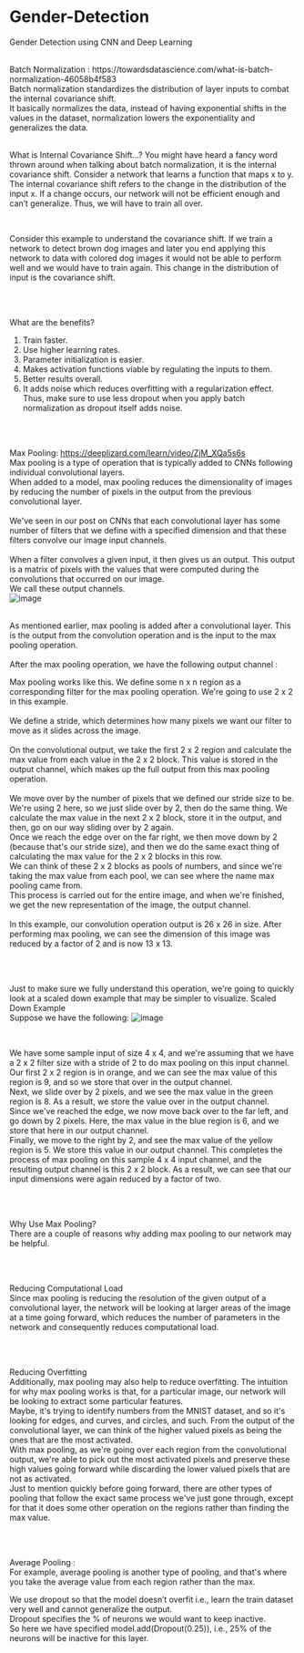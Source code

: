 # Gender-Detection
Gender Detection using CNN and Deep Learning

<br>
Batch Normalization : https://towardsdatascience.com/what-is-batch-normalization-46058b4f583
<br>
Batch normalization standardizes the distribution of layer inputs to combat the internal covariance shift.
<br>
It basically normalizes the data, instead of having exponential shifts in the values in the dataset, normalization lowers the exponentiality and generalizes the data.

<br>
<br>

What is Internal Covariance Shift…?
You might have heard a fancy word thrown around when talking about batch normalization, it is the internal covariance shift. Consider a network that learns a function that maps x to y. The internal covariance shift refers to the change in the distribution of the input x. If a change occurs, our network will not be efficient enough and can’t generalize. Thus, we will have to train all over.

<br>

Consider this example to understand the covariance shift. If we train a network to detect brown dog images and later you end applying this network to data with colored dog images it would not be able to perform well and we would have to train again. This change in the distribution of input is the covariance shift.

<br>
<br>

What are the benefits?
1.	Train faster.
2.	Use higher learning rates.
3.	Parameter initialization is easier.
4.	Makes activation functions viable by regulating the inputs to them.
5.	Better results overall.
6.	It adds noise which reduces overfitting with a regularization effect. Thus, make sure to use less dropout when you apply batch normalization as dropout itself adds noise.

 
<br>
<br>

Max Pooling: https://deeplizard.com/learn/video/ZjM_XQa5s6s
<br>
Max pooling is a type of operation that is typically added to CNNs following individual convolutional layers.
<br>
When added to a model, max pooling reduces the dimensionality of images by reducing the number of pixels in the output from the previous convolutional layer.
<br>
<br>
We've seen in our post on CNNs that each convolutional layer has some number of filters that we define with a specified dimension and that these filters convolve our image input channels.
<br>
<br>
When a filter convolves a given input, it then gives us an output. This output is a matrix of pixels with the values that were computed during the convolutions that occurred on our image. 
<br>
We call these output channels.
<br> 
![image](https://user-images.githubusercontent.com/87309254/173369049-2d386e67-2b85-4cb9-9b83-92702be052fa.png)
 
<br>
As mentioned earlier, max pooling is added after a convolutional layer. This is the output from the convolution operation and is the input to the max pooling operation.
<br>
<br>
After the max pooling operation, we have the following output channel :
<br<
![image](https://user-images.githubusercontent.com/87309254/173371330-e69feede-02aa-4d12-a188-95796b45639c.png)
<br>

Max pooling works like this. We define some n x n region as a corresponding filter for the max pooling operation. We're going to use 2 x 2 in this example.
<br>
<br>
We define a stride, which determines how many pixels we want our filter to move as it slides across the image.
<br>
<br>
On the convolutional output, we take the first 2 x 2 region and calculate the max value from each value in the 2 x 2 block. This value is stored in the output channel, which makes up the full output from this max pooling operation.
<br>
<br>
We move over by the number of pixels that we defined our stride size to be. We're using 2 here, so we just slide over by 2, then do the same thing. We calculate the max value in the next 2 x 2 block, store it in the output, and then, go on our way sliding over by 2 again.
<br>
Once we reach the edge over on the far right, we then move down by 2 (because that's our stride size), and then we do the same exact thing of calculating the max value for the 2 x 2 blocks in this row.
<br>
We can think of these 2 x 2 blocks as pools of numbers, and since we're taking the max value from each pool, we can see where the name max pooling came from.
<br>
This process is carried out for the entire image, and when we're finished, we get the new representation of the image, the output channel.
<br>
<br>
In this example, our convolution operation output is 26 x 26 in size. After performing max pooling, we can see the dimension of this image was reduced by a factor of 2 and is now 13 x 13.

<br>
<br>

Just to make sure we fully understand this operation, we're going to quickly look at a scaled down example that may be simpler to visualize.
Scaled Down Example
<br>
Suppose we have the following:
![image](https://user-images.githubusercontent.com/87309254/173369319-33db10bf-ba6f-4d96-9091-50a359687558.png)

<br>

We have some sample input of size 4 x 4, and we're assuming that we have a 2 x 2 filter size with a stride of 2 to do max pooling on this input channel.
<br>
Our first 2 x 2 region is in orange, and we can see the max value of this region is 9, and so we store that over in the output channel.
<br>
Next, we slide over by 2 pixels, and we see the max value in the green region is 8. As a result, we store the value over in the output channel.
<br>
Since we've reached the edge, we now move back over to the far left, and go down by 2 pixels. Here, the max value in the blue region is 6, and we store that here in our output channel.
<br>
Finally, we move to the right by 2, and see the max value of the yellow region is 5. We store this value in our output channel.
This completes the process of max pooling on this sample 4 x 4 input channel, and the resulting output channel is this 2 x 2 block. As a result, we can see that our input dimensions were again reduced by a factor of two.

<br>
<br>

Why Use Max Pooling?
<br>
There are a couple of reasons why adding max pooling to our network may be helpful.

<br>
<br>

Reducing Computational Load
<br>
Since max pooling is reducing the resolution of the given output of a convolutional layer, the network will be looking at larger areas of the image at a time going forward, which reduces the number of parameters in the network and consequently reduces computational load.

<br>
<br>

Reducing Overfitting
<br>
Additionally, max pooling may also help to reduce overfitting. The intuition for why max pooling works is that, for a particular image, our network will be looking to extract some particular features.
<br>
Maybe, it's trying to identify numbers from the MNIST dataset, and so it's looking for edges, and curves, and circles, and such. From the output of the convolutional layer, we can think of the higher valued pixels as being the ones that are the most activated.
<br>
With max pooling, as we're going over each region from the convolutional output, we're able to pick out the most activated pixels and preserve these high values going forward while discarding the lower valued pixels that are not as activated.
<br>
Just to mention quickly before going forward, there are other types of pooling that follow the exact same process we've just gone through, except for that it does some other operation on the regions rather than finding the max value.

<br>
<br>

Average Pooling : 
<br> 
For example, average pooling is another type of pooling, and that's where you take the average value from each region rather than the max.



We use dropout so that the model doesn’t overfit i.e., learn the train dataset very well and cannot generalize the output.
<br>
Dropout specifies the % of neurons we would want to keep inactive.
<br>
So here we have specified model.add(Dropout(0.25)), i.e., 25% of the neurons will be inactive for this layer.
